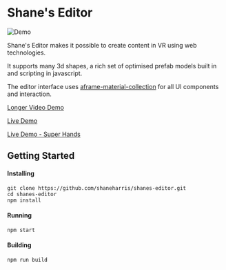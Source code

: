 # Shane's Editor
![Demo](https://raw.githubusercontent.com/shaneharris/shanes-editor/master/demo.gif)

Shane's Editor makes it possible to create content in VR using web technologies.

It supports many 3d shapes, a rich set of optimised prefab models built in and scripting in javascript.

The editor interface uses [aframe-material-collection](https://npmjs.com/package/aframe-material-collection/) for all UI components and interaction.

[Longer Video Demo](https://www.youtube.com/watch?v=I57za9UXiTI)

[Live Demo](https://shaneharris.github.io/shanes-editor/)

[Live Demo - Super Hands](https://shaneharris.github.io/shanes-editor/super-hands.html)


## Getting Started

#### Installing

```
git clone https://github.com/shaneharris/shanes-editor.git
cd shanes-editor
npm install
```

#### Running

```
npm start
```

#### Building

```
npm run build
```
